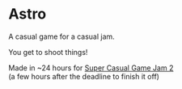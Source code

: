 # Astro
A casual game for a casual jam.

You get to shoot things!

Made in ~24 hours for [Super Casual Game Jam 2](https://itch.io/jam/super-casual-game-jam-2)  
(a few hours after the deadline to finish it off)
